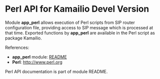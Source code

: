 # Perl API for Kamailio Devel Version

Module **app_perl** allows execution of Perl scripts from SIP router
configuration file, providing access to SIP message which is processed
at that time. Exported functions by **app_perl** are available in the
Perl script as package Kamailio.

References:

-   **app_perl** module:
    [README](http://kamailio.org/docs/modules/devel/modules/app_perl.html)
-   **Perl**: <http://www.perl.org>

Perl API documentation is part of module README.
